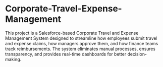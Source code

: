 # Corporate-Travel-Expense-Management
This project is a Salesforce-based Corporate Travel and Expense Management System designed to streamline how employees submit travel and expense claims, how managers approve them, and how finance teams track reimbursements. 
The system eliminates manual processes, ensures transparency, and provides real-time dashboards for better decision-making.
